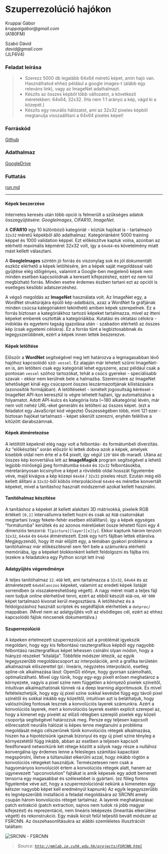 # Szuperrezolúció hajókon


Kruppai Gábor<br/>
_kruppaigabor@gmail.com_<br/>
(A180FM)

Szabó Dávid<br/>
_david@gmail.com_<br/>
(JLF6V4)


### Feladat leírása
> * Szerezz 5000 db legalább 64x64 méretű képet, amin hajó van. Használhatod ehhez például a google images-t (alább egy releváns link), vagy az ImageNet adathalmazt.
> * Készíts az összes képből több változatot, a következő méretekben: 64x64, 32x32. (Ha nem 1:1 arányú a kép, vágd ki a közepét.)
> * Készíts egy neurális hálózatot, ami az 32x32 pixeles képből megtanulja visszaállítani a 64x64 pixeles képet!

### Forráskód
[Github](https://github.com/gkrupp/Deep-Learning-SuperResolution)

### Adathalmaz
[GoogleDrive](https://drive.google.com/file/d/1VI4INN6nyRiIN5Wu9Fpj8Euu455PSnz5)

### Futtatás
[run.md](https://github.com/gkrupp/Deep-Learning-SuperResolution/blob/master/run.md)

---


#### Képek beszerzése
Internetes keresés után több opció is felmerült a szűkséges adatok összegyűjtésére: *GoogleImages*, *CIFAR10*, *ImageNet*.

A **CIFAR10** egy 10 különböző kategóriát - köztük hajókat is - tartalmazó `32x32` méretű képekből álló adathalmaz. Kategóriánként 5000 training képpel és 1000 validation képpel. Ezt előkészítve kaptuk volna, azonban az elérhető maximális képméret 32x32 volt, így a `64x64`-es követelmény miatt mást kellett választani.

A **GoogleImages** szintén jó forrás és viszonylag sok és jól dokumentált eszköz elérhető a képek letöltésére, ám a képek saját megoldással való gyűjtése elég időigényes, valamint a Google-ben megjelenő képek nem minden esetben kapcsolódnak a keresett kifejezéshez, ezért ez nem túl megbízható forrás. Minden esetre érdemes észben tartani ezt az opciót is esetleges későbbi adatszerzéshez.

A végső megoldás az **ImageNet** használata volt. Az ImageNet egy, a WordNet struktúrájára épülő kép-adatbázis, azaz a WordNet fa gráfjának minden csúcsa kategóriaként tekinthető amiben képek szerepelnek. Ez a forrás biztosan a kategóriákhoz tartozó képeket tartalmazza, mivel az itteni képeket emberek osztották a kategóriáikba. Kutatási és oktatási célokra - indoklás és egyetemi tagság igazolása után - szabadon elérhető az összes kép (csak egyetemi célokra). Ez a forrás tűnt a legbiztosabbnak és legegyszerűbbnek, ezért a képek innen lettek beszerezve.

#### Képek letöltése
Először a **WordNet** segítségével meg lett határozva a legmagasabban lévő hajóhoz kapcsolódó szó: `vessel`. Ez alapján már lehetett szűrni ImageNet-en is, ám letölteni csak egy kategóriát lehet egyszerre, azaz például csak a pontosan `vessel` szóhoz tartozókat, tehát a csúcs gyerekei - speciálisabb szavak - ekkor nem kerülnek bele a halmazba. Szerencsére az ImageNet lehetőséget kínál egy csúcspont összes leszármazottjának kilistázására (azonosítók formájában).
A letöltéseket - ismételt jogosultság kéréssel - ImageNet API-kon keresztül is végre lehetett hajtani, így automatizálva a folyamatot. Adott API-kulcs és kategória lista (~180 alkategória) lévén, már nem volt nehéz URL-eket generálni és letölteni az összes képet. (ezt a feladatot egy JavaScript kód végezte)
Összességében több, mint 121 ezer - biztosan hajókat tartalmazó - képet sikerült szerezni, enyhén felélőve a kitűzött darabszámnak.

#### Képek átméretezése
A letöltött képeknél elég nagy volt a felbontás- és formátumbeli diverzitás. Az “előkészítés” során először ki lettek dobva azok a képek, amelyek kisebbik oldal nem érte el a 64 pixelt, így végül `120'804` db maradt. Utána az összes kép konvertálva lett az **ImageMagick** program segítségével a lehető legjobb minőségű jpeg formátumba `64x64` és `32x32` felbontásokba, méretarányosan kicsinyítve a képet a rövidebb oldal hosszát figyelembe véve, majd kivágva a kép közepi `64x64` / `32x32` pixeles részt.
Ezután még elő kellett állítani a `32x32`-ből köbös interpolációval `64x64`-es méretbe konvertált képeket, mivel a tanításhoz használt módszernél azokat kellett használni.

#### Tanítóhalmaz készítése
A tanításhoz a képeket át kellett alakítani 3D mátrixokká, pixeleik RGB értékeit `[0,1]` intervallumra kellett hozni és csak az `RGB` csatornákat megtartani (vagy fekete-fehér esetben előállítani). így a képek egységes “formátumba” kerültek és az azonos méretűeket össze lehetett fűzni egy 4 dimenziós tenzorrá: `T[picture][layer][x][y]`. Ekkor kaptunk három tenzort: `32x32`, `64x64` és `64x64` átméretezett. Ezek egy `hdf5` fájlban lettek eltárolva. Megjegyzendő, hogy itt már előjött egy, a témában gyakori probléma: a tanítóhalmaz már előkészítésnél sem fért bele a számunkra elérhető memóriába, így a képeket blokkonként kellett feldolgozni és fájlba írni. (ezekre a feladatokra egy Python script lett írva)

#### Adatgyűjtés végeredménye
A teljes tanítóhalmaz `12.4GB` lett, ami tartalmazza a `32x32`, `64x64` és az átméretezett `64x64lanczos` képeket, valamint az eredeti képek listáját sorrendben (a visszakereshetőség végett). A nagy méret miatt a teljes fájl nem tudjuk online elérhetővé tenni, ezért az ebből készült `4GB`-os, `40'000` képet tartalmazó kivonat kerül megosztásra.
A letöltéshez és a feldolgozáshoz használt scriptek és segédfájlok elérhetőek a `datproc/` mappában. (Mivel nem az  adatgyűjtés volt az elsődleges cél, ezért az ehhez kapcsolódó fájlok nincsenek dokumentálva.)

#### Szuperrezolúció
A képeken értelmezett szuperrezolúció azt a problémát igyekszik megoldani, hogy egy kis felbontású rasztergrafikus képből egy nagyobb felbontású rasztergrafikus képet lehessen csinálni olyan módon, hogy a hiányzó részeket “kitalálja”. Többféle módszer létezik, az egyik legegyszerűbb megoldáscsoport az interpolációk, amit a grafika területén alkalmaznak előszerettel (pl.: lineáris, négyzetes interpoláció, esetleg spline-ok alkalmazása lásd: OpenGl) előnye, hogy gyorsan számolható, optimalizálható. 
Mivel úgy tűnik, hogy egy-egy pixelt erősen meghatároz a környezete, vagyis a pixel színe nem független a környező pixelek színeitől, intuitívan alkalmazhatónak tűnnek rá a deep learning algoritmusok. És mivel feltételezhetjük, hogy egy új pixel színe sokkal kevésbé függ egy távoli pixel színétől és sokkal inkább egy közelitől, intuitívan azt is beláthatjuk, hogy valószínűleg fontosak lesznek a konvolúciós layerek számunkra. Azért a konvolúciós layerek, mert a konvolúciós layerek esetén explicit szerepel az, hogy a kimenet egy pixelét az előző rétegben szereplő pixelek egy közeli csoportja segítségével határozzuk meg. Persze egy teljesen kapcsolt előrecsatolt neurális hálózat is képes lenne megtanulni a probléma megoldását mégis célszerűnek tűnik konvolúciós rétegek alkalmazása, hiszen ha a hipotézisünk igaznak bizonyul és egy új pixel színe tényleg a környezetétől függ inkább, abban az esetben a teljesen kapcsolt feedforward networkünk két rétege között a súlyok nagy része a nullához konvergálna így érdemes lenne a felesleges számítási kapacitást megspórolni, illetve a túltanulást elkerülni azzal, hogy inkább rögtön a konvolúciós rétegeket használjuk. Természetesen nem csak a hagyományos konvolúciót értem a konvolúciós rétegek alatt, hanem az úgynevezett “upconvolution” fajtákat is amik képesek egy adott bemeneti tensorra egy magasabbat és szélesebbet is gyártani. (ez főleg fontos figyelembe véve azt, hogy a szuperrezolúciónál nekünk a kimeneten egy kétszer nagyobb képet kell eredményül kapnunk)
Az egyik legegyszerűbb és legnépszerűbb installáció a feladat megoldására az SRCNN amely csupán három konvolúciós réteget tartalmaz. A layerek meghatározásai: patch extrakció (patch extraction, sajnos nem tudok rá jobb magyar kifejezést) és reprezentáció, nem lineáris leképezés (linearitás elkerülése végett) és rekonstrukció. Egy másik kicsit felül teljesítő bevált módszer az FSRCNN. Az összehasonlításukra az alábbi szemléletes illusztrációt találtam:

![SRCNN - FSRCNN](http://mmlab.ie.cuhk.edu.hk/projects/FSRCNN/img/framework.png)
> _Source: [`http://mmlab.ie.cuhk.edu.hk/projects/FSRCNN.html`](http://mmlab.ie.cuhk.edu.hk/projects/FSRCNN.html)_
